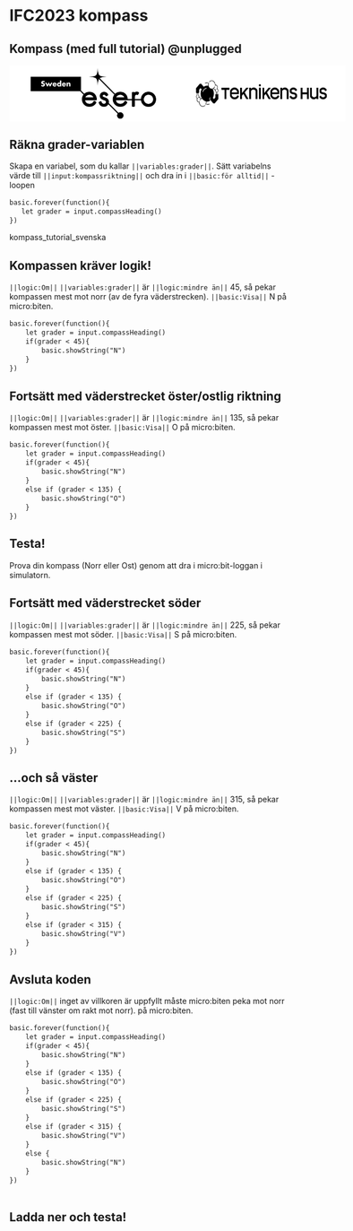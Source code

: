 # IFC2023 kompass
## Kompass (med full tutorial) @unplugged
<div style="display: flex; justify-content: space-around;">
  <img src="https://github.com/ElinTeknikensHus/esero_test/blob/master/logotyp%20esero-sweden_svart.png?raw=true" alt="DampVibrations" width="300"/>
  <img src="https://github.com/ElinTeknikensHus/esero_test/blob/master/TH-logo-liggande-svart%403x.png?raw=true" alt="DampVibrations" width="300"/>
</div>

## Räkna grader-variablen
Skapa en variabel, som du kallar `||variables:grader||`. Sätt variabelns värde till `||input:kompassriktning||` och dra in i `||basic:för alltid||` -loopen
 
 ```blocks
basic.forever(function(){
    let grader = input.compassHeading()
})
 ```

kompass_tutorial_svenska
## Kompassen kräver logik!
`||logic:Om||` `||variables:grader||` är `||logic:mindre än||` 45, så pekar kompassen mest mot norr (av de fyra väderstrecken). `||basic:Visa||` N på micro:biten.

```blocks
basic.forever(function(){
    let grader = input.compassHeading()
    if(grader < 45){
        basic.showString("N")
    }
})
 ```

 ## Fortsätt med väderstrecket öster/ostlig riktning
`||logic:Om||` `||variables:grader||` är `||logic:mindre än||` 135, så pekar kompassen mest mot öster. `||basic:Visa||` O på micro:biten.

```blocks
basic.forever(function(){
    let grader = input.compassHeading()
    if(grader < 45){
        basic.showString("N")
    }
    else if (grader < 135) {
        basic.showString("O")
    }
})
 ```

## Testa! 
Prova din kompass (Norr eller Ost) genom att dra i micro:bit-loggan i simulatorn.

## Fortsätt med väderstrecket söder 
`||logic:Om||` `||variables:grader||` är `||logic:mindre än||` 225, så pekar kompassen mest mot söder. `||basic:Visa||` S på micro:biten.

```blocks
basic.forever(function(){
    let grader = input.compassHeading()
    if(grader < 45){
        basic.showString("N")
    }
    else if (grader < 135) {
        basic.showString("O")
    }
    else if (grader < 225) {
        basic.showString("S")
    }
})
 ```

 ## ...och så väster 
`||logic:Om||` `||variables:grader||` är `||logic:mindre än||` 315, så pekar kompassen mest mot väster. `||basic:Visa||` V på micro:biten.

```blocks
basic.forever(function(){
    let grader = input.compassHeading()
    if(grader < 45){
        basic.showString("N")
    }
    else if (grader < 135) {
        basic.showString("O")
    }
    else if (grader < 225) {
        basic.showString("S")
    }
    else if (grader < 315) {
        basic.showString("V")
    }
})
 ```

 ## Avsluta koden 
`||logic:Om||` inget av villkoren är uppfyllt måste micro:biten peka mot norr (fast till vänster om rakt mot norr).  på micro:biten.

```blocks
basic.forever(function(){
    let grader = input.compassHeading()
    if(grader < 45){
        basic.showString("N")
    }
    else if (grader < 135) {
        basic.showString("O")
    }
    else if (grader < 225) {
        basic.showString("S")
    }
    else if (grader < 315) {
        basic.showString("V")
    }
    else {
        basic.showString("N")
    }
})
 
```


 ## Ladda ner och testa!

